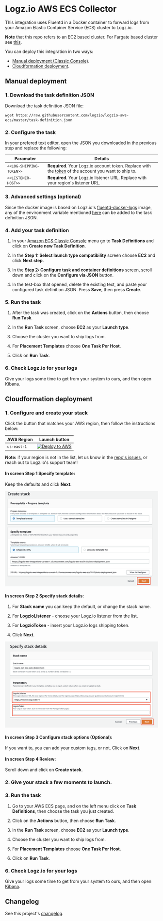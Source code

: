 # Logz.io AWS ECS Collector

This integration uses Fluentd in a Docker container to forward logs from your Amazon Elastic Container Service (ECS) cluster to Logz.io.

**Note** that this repo refers to an EC2 based cluster. For Fargate based cluster see [this](https://docs.logz.io/shipping/log-sources/fargate.html).

You can deploy this integration in two ways:
* [Manual deployment (Classic Console)](https://github.com/logzio/logzio-aws-ecs/tree/refactoring#manual-deployment).
* [Cloudformation deployment](https://github.com/logzio/logzio-aws-ecs/tree/refactoring#cloudformation-deployment).

## Manual deployment

### 1. Download the task definition JSON

Download the task definition JSON file:

```shell
wget https://raw.githubusercontent.com/logzio/logzio-aws-ecs/master/task-definition.json
```

### 2. Configure the task

In your prefered text editor, open the JSON you downloaded in the previous step and replace the following:

| Paramater | Details |
|---|---|
| `<<LOG-SHIPPING-TOKEN>>` | **Required**. Your Logz.io account token. Replace with the [token](https://app.logz.io/#/dashboard/settings/general) of the account you want to ship to. |
| `<<LISTENER-HOST>>` | **Required**. Your Logz.io listener URL. Replace with your region's listener URL.|


### 3. Advanced settings (optional)

Since the docker image is based on Logz.io's [fluentd-docker-logs](https://github.com/logzio/fluentd-docker-logs) image, any of the environment variable mentioned [here](https://github.com/logzio/fluentd-docker-logs#parameters) can be added to the task definition JSON.


### 4. Add your task definition

1. In your [Amazon ECS Classic Console](https://console.aws.amazon.com/ecs/) menu go to **Task Definitions** and click on **Create new Task Definition**.

2. In the **Step 1: Select launch type compatibility** screen choose **EC2** and click **Next step**.

3. In the **Step 2: Configure task and container definitions** screen, scroll down and click on the **Configure via JSON** button.

4. In the test-box that opened, delete the existing text, and paste your configured task definition JSON. Press **Save**, then press **Create**.

### 5. Run the task

1. After the task was created, click on the **Actions** button, then choose **Run Task**.

2. In the **Run Task** screen, choose **EC2** as your **Launch type**.

3. Choose the cluster you want to ship logs from.

4. For **Placement Templates** choose **One Task Per Host**.

5. Click on **Run Task**.

### 6. Check Logz.io for your logs

Give your logs some time to get from your system to ours, and then open [Kibana](https://app.logz.io/#/dashboard/kibana).


## Cloudformation deployment

### 1. Configure and create your stack

Click the button that matches your AWS region, then follow the instructions below:

| AWS Region | Launch button |
| --- | --- |
| `us-east-1` | [![Deploy to AWS](https://dytvr9ot2sszz.cloudfront.net/logz-docs/lights/LightS-button.png)](https://console.aws.amazon.com/cloudformation/home?region=us-east-1#/stacks/create/template?templateURL=https://logzio-aws-integrations-us-east-1.s3.amazonaws.com/logzio-aws-ecs/1.0.0/auto-deployment.json&stackName=logzio-aws-ecs-auto-deployment) |

**Note:** if your region is not in the list, let us know in the [repo's issues](https://github.com/logzio/logzio-aws-ecs/issues), or reach out to Logz.io's support team!

#### In screen **Step 1 Specify template**:

Keep the defaults and click **Next**.

![Screen_1](img/screen_01.png)

#### In screen **Step 2 Specify stack details**:

1. For **Stack name** you can keep the default, or change the stack name.

2. For **LogzioListener** - choose your Logz.io listener from the list.

3. For **LogzioToken** - insert your Logz.io logs shipping token.

4. Click **Next**.

![Screen_1](img/screen_02.png)

#### In screen **Step 3 Configure stack options** (Optional):

If you want to, you can add your custom tags, or not. Click on **Next**.

#### In screen **Step 4 Review**:

Scroll down and click on **Create stack**.

### 2. Give your stack a few moments to launch.

### 3. Run the task

1. Go to your AWS ECS page, and on the left menu click on **Task Definitions**, then choose the task you just created.

1. Click on the **Actions** button, then choose **Run Task**.

2. In the **Run Task** screen, choose **EC2** as your **Launch type**.

3. Choose the cluster you want to ship logs from.

4. For **Placement Templates** choose **One Task Per Host**.

5. Click on **Run Task**.

### 6. Check Logz.io for your logs

Give your logs some time to get from your system to ours, and then open [Kibana](https://app.logz.io/#/dashboard/kibana).

## Changelog

See this project's [changelog](https://github.com/logzio/logzio-aws-ecs/blob/master/CHANGELOG.md).